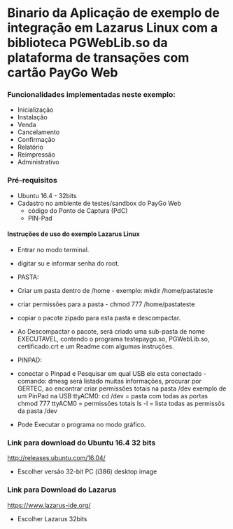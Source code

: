 # Binario da Aplicação de exemplo de integração em Lazarus Linux com a biblioteca PGWebLib.so da plataforma de transações com cartão PayGo Web

### Funcionalidades implementadas neste exemplo:

- Inicialização
- Instalação
- Venda
- Cancelamento
- Confirmação
- Relatório
- Reimpressão
- Administrativo


### Pré-requisitos
  - Ubuntu 16.4 - 32bits
  - Cadastro no ambiente de testes/sandbox do PayGo Web
    - código do Ponto de Captura (PdC)
    - PIN-Pad

#### Instruções de uso do exemplo Lazarus Linux

-  Entrar no modo terminal.
-  digitar su e informar senha do root.
-  PASTA:
-  Criar um pasta dentro de /home - exemplo:  mkdir /home/pastateste
-  criar permissões para a pasta -  chmod 777 /home/pastateste
-  copiar o pacote zipado para esta pasta e descompactar.
-  Ao Descompactar o pacote, será criado uma sub-pasta de nome EXECUTAVEL, contendo o programa testepaygo.so, PGWebLib.so,           certificado.crt e um Readme com algumas instruções.
-  PINPAD:
-  conectar o Pinpad e Pesquisar em qual USB ele esta conectado - comando: dmesg 
será listado muitas informações, procurar por GERTEC, ao encontrar criar permissões totais na pasta /dev
exemplo de um PinPad na USB ttyACM0: 
cd /dev  = pasta com todas as portas
chmod 777 ttyACM0  = permissões totais
ls -l  = lista todas as permissõs da pasta /dev

-  Pode Executar o programa no modo gráfico.

### Link para download do Ubuntu 16.4 32 bits

http://releases.ubuntu.com/16.04/

- Escolher versão 32-bit PC (i386) desktop image

### Link para Download do Lazarus

https://www.lazarus-ide.org/

- Escolher Lazarus 32bits
